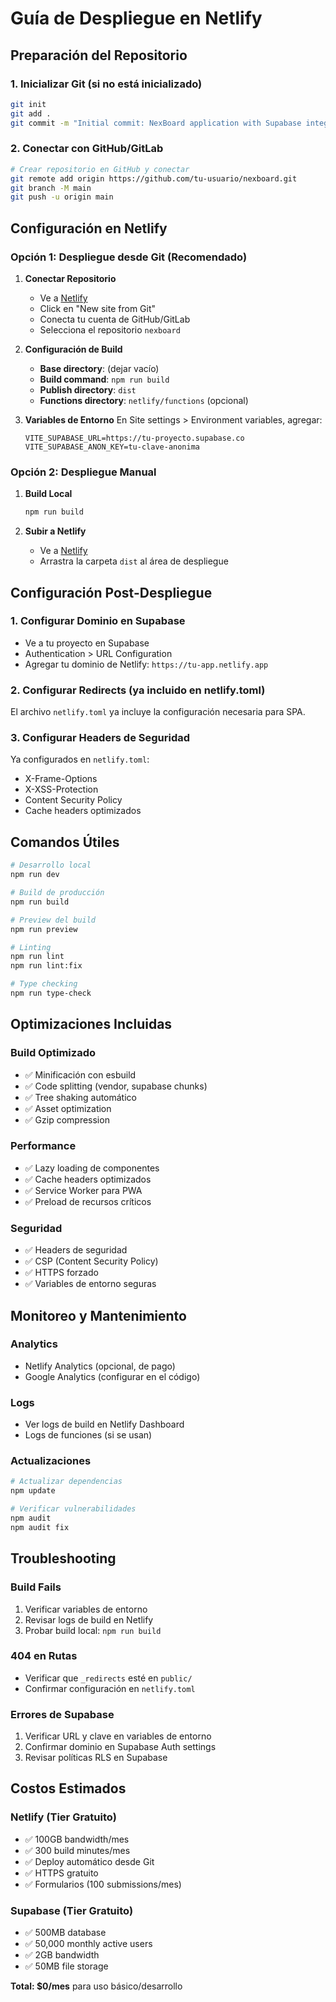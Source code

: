 # Guía de Despliegue en Netlify

## Preparación del Repositorio

### 1. Inicializar Git (si no está inicializado)
```bash
git init
git add .
git commit -m "Initial commit: NexBoard application with Supabase integration"
```

### 2. Conectar con GitHub/GitLab
```bash
# Crear repositorio en GitHub y conectar
git remote add origin https://github.com/tu-usuario/nexboard.git
git branch -M main
git push -u origin main
```

## Configuración en Netlify

### Opción 1: Despliegue desde Git (Recomendado)

1. **Conectar Repositorio**
   - Ve a [Netlify](https://netlify.com)
   - Click en "New site from Git"
   - Conecta tu cuenta de GitHub/GitLab
   - Selecciona el repositorio `nexboard`

2. **Configuración de Build**
   - **Base directory**: (dejar vacío)
   - **Build command**: `npm run build`
   - **Publish directory**: `dist`
   - **Functions directory**: `netlify/functions` (opcional)

3. **Variables de Entorno**
   En Site settings > Environment variables, agregar:
   ```
   VITE_SUPABASE_URL=https://tu-proyecto.supabase.co
   VITE_SUPABASE_ANON_KEY=tu-clave-anonima
   ```

### Opción 2: Despliegue Manual

1. **Build Local**
   ```bash
   npm run build
   ```

2. **Subir a Netlify**
   - Ve a [Netlify](https://netlify.com)
   - Arrastra la carpeta `dist` al área de despliegue

## Configuración Post-Despliegue

### 1. Configurar Dominio en Supabase
- Ve a tu proyecto en Supabase
- Authentication > URL Configuration
- Agregar tu dominio de Netlify: `https://tu-app.netlify.app`

### 2. Configurar Redirects (ya incluido en netlify.toml)
El archivo `netlify.toml` ya incluye la configuración necesaria para SPA.

### 3. Configurar Headers de Seguridad
Ya configurados en `netlify.toml`:
- X-Frame-Options
- X-XSS-Protection
- Content Security Policy
- Cache headers optimizados

## Comandos Útiles

```bash
# Desarrollo local
npm run dev

# Build de producción
npm run build

# Preview del build
npm run preview

# Linting
npm run lint
npm run lint:fix

# Type checking
npm run type-check
```

## Optimizaciones Incluidas

### Build Optimizado
- ✅ Minificación con esbuild
- ✅ Code splitting (vendor, supabase chunks)
- ✅ Tree shaking automático
- ✅ Asset optimization
- ✅ Gzip compression

### Performance
- ✅ Lazy loading de componentes
- ✅ Cache headers optimizados
- ✅ Service Worker para PWA
- ✅ Preload de recursos críticos

### Seguridad
- ✅ Headers de seguridad
- ✅ CSP (Content Security Policy)
- ✅ HTTPS forzado
- ✅ Variables de entorno seguras

## Monitoreo y Mantenimiento

### Analytics
- Netlify Analytics (opcional, de pago)
- Google Analytics (configurar en el código)

### Logs
- Ver logs de build en Netlify Dashboard
- Logs de funciones (si se usan)

### Actualizaciones
```bash
# Actualizar dependencias
npm update

# Verificar vulnerabilidades
npm audit
npm audit fix
```

## Troubleshooting

### Build Fails
1. Verificar variables de entorno
2. Revisar logs de build en Netlify
3. Probar build local: `npm run build`

### 404 en Rutas
- Verificar que `_redirects` esté en `public/`
- Confirmar configuración en `netlify.toml`

### Errores de Supabase
1. Verificar URL y clave en variables de entorno
2. Confirmar dominio en Supabase Auth settings
3. Revisar políticas RLS en Supabase

## Costos Estimados

### Netlify (Tier Gratuito)
- ✅ 100GB bandwidth/mes
- ✅ 300 build minutes/mes
- ✅ Deploy automático desde Git
- ✅ HTTPS gratuito
- ✅ Formularios (100 submissions/mes)

### Supabase (Tier Gratuito)
- ✅ 500MB database
- ✅ 50,000 monthly active users
- ✅ 2GB bandwidth
- ✅ 50MB file storage

**Total: $0/mes** para uso básico/desarrollo